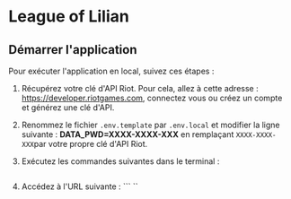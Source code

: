 # League of Lilian

## Démarrer l'application

Pour exécuter l'application en local, suivez ces étapes :

1. Récupérez votre clé d'API Riot. Pour cela, allez à cette adresse : https://developer.riotgames.com, connectez vous ou créez un compte et générez une clé d'API.

2. Renommez le fichier ```.env.template``` par ```.env.local``` et modifier la ligne suivante : **DATA_PWD=XXXX-XXXX-XXX** en remplaçant ```XXXX-XXXX-XXX```par votre propre clé d'API Riot.

3. Exécutez les commandes suivantes dans le terminal : 
```
```

4. Accédez à l'URL suivante : ``` ``
